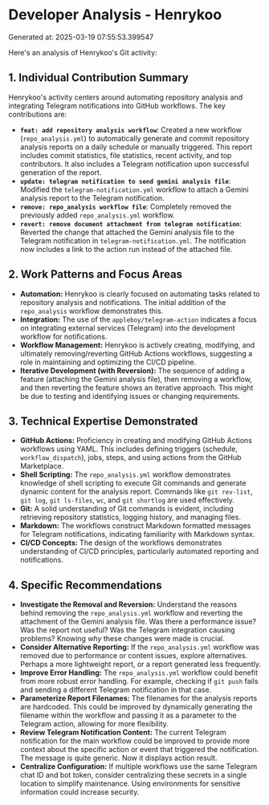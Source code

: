 # Developer Analysis - Henrykoo
Generated at: 2025-03-19 07:55:53.399547

Here's an analysis of Henrykoo's Git activity:

## 1. Individual Contribution Summary

Henrykoo's activity centers around automating repository analysis and integrating Telegram notifications into GitHub workflows. The key contributions are:

*   **`feat: add repository analysis workflow`**: Created a new workflow (`repo_analysis.yml`) to automatically generate and commit repository analysis reports on a daily schedule or manually triggered. This report includes commit statistics, file statistics, recent activity, and top contributors.  It also includes a Telegram notification upon successful generation of the report.
*   **`update: telegram notification to send gemini analysis file`**: Modified the `telegram-notification.yml` workflow to attach a Gemini analysis report to the Telegram notification.
*   **`remove: repo_analysis workflow file`**: Completely removed the previously added `repo_analysis.yml` workflow.
*   **`revert: remove document attachment from telegram notification`**: Reverted the change that attached the Gemini analysis file to the Telegram notification in `telegram-notification.yml`. The notification now includes a link to the action run instead of the attached file.

## 2. Work Patterns and Focus Areas

*   **Automation:** Henrykoo is clearly focused on automating tasks related to repository analysis and notifications. The initial addition of the `repo_analysis` workflow demonstrates this.
*   **Integration:** The use of the `appleboy/telegram-action` indicates a focus on integrating external services (Telegram) into the development workflow for notifications.
*   **Workflow Management:**  Henrykoo is actively creating, modifying, and ultimately removing/reverting GitHub Actions workflows, suggesting a role in maintaining and optimizing the CI/CD pipeline.
*   **Iterative Development (with Reversion):**  The sequence of adding a feature (attaching the Gemini analysis file), then removing a workflow, and then reverting the feature shows an iterative approach. This might be due to testing and identifying issues or changing requirements.

## 3. Technical Expertise Demonstrated

*   **GitHub Actions:**  Proficiency in creating and modifying GitHub Actions workflows using YAML. This includes defining triggers (schedule, `workflow_dispatch`), jobs, steps, and using actions from the GitHub Marketplace.
*   **Shell Scripting:** The `repo_analysis.yml` workflow demonstrates knowledge of shell scripting to execute Git commands and generate dynamic content for the analysis report.  Commands like `git rev-list`, `git log`, `git ls-files`, `wc`, and `git shortlog` are used effectively.
*   **Git:** A solid understanding of Git commands is evident, including retrieving repository statistics, logging history, and managing files.
*   **Markdown:**  The workflows construct Markdown formatted messages for Telegram notifications, indicating familiarity with Markdown syntax.
*   **CI/CD Concepts:**  The design of the workflows demonstrates understanding of CI/CD principles, particularly automated reporting and notifications.

## 4. Specific Recommendations

*   **Investigate the Removal and Reversion:** Understand the reasons behind removing the `repo_analysis.yml` workflow and reverting the attachment of the Gemini analysis file.  Was there a performance issue? Was the report not useful? Was the Telegram integration causing problems?  Knowing *why* these changes were made is crucial.
*   **Consider Alternative Reporting:** If the `repo_analysis.yml` workflow was removed due to performance or content issues, explore alternatives.  Perhaps a more lightweight report, or a report generated less frequently.
*   **Improve Error Handling:** The `repo_analysis.yml` workflow could benefit from more robust error handling. For example, checking if `git push` fails and sending a different Telegram notification in that case.
*   **Parameterize Report Filenames:** The filenames for the analysis reports are hardcoded. This could be improved by dynamically generating the filename within the workflow and passing it as a parameter to the Telegram action, allowing for more flexibility.
*   **Review Telegram Notification Content:** The current Telegram notification for the main workflow could be improved to provide more context about the specific action or event that triggered the notification. The message is quite generic. Now it displays action result.
*   **Centralize Configuration:** If multiple workflows use the same Telegram chat ID and bot token, consider centralizing these secrets in a single location to simplify maintenance. Using environments for sensitive information could increase security.
